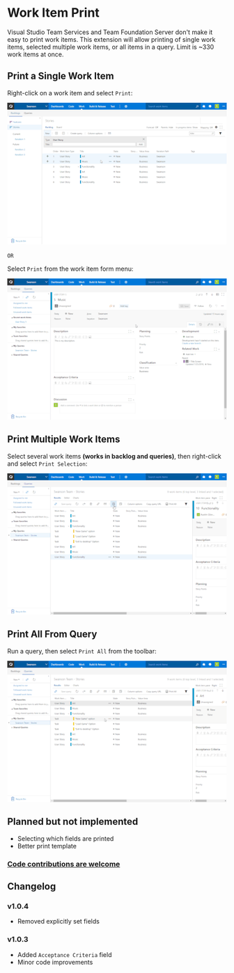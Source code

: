 # Work Item Print

Visual Studio Team Services and Team Foundation Server don't make it easy to print work items. This extension will allow printing of single work items, selected multiple work items, or all items in a query. Limit is ~330 work items at once.

## Print a Single Work Item

Right-click on a work item and select `Print`:

![Print work item from context menu](img/single-context.gif)


`OR`

Select `Print` from the work item form menu:

![Print work item from menu](img/menu.gif)

## Print Multiple Work Items

Select several work items **(works in backlog and queries)**, then right-click and select `Print Selection`:

![Print several work items from context menu](img/multiple-context.gif)

## Print All From Query

Run a query, then select `Print All` from the toolbar:

![Print work items in a query](img/query.gif)

## Planned but not implemented

* Selecting which fields are printed
* Better print template

### [Code contributions are welcome](https://github.com/mrtarantula/wiprint)

## Changelog

### v1.0.4

* Removed explicitly set fields

### v1.0.3

* Added `Acceptance Criteria` field
* Minor code improvements
